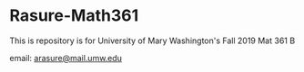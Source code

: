 # Rasure-Math361
This is repository is for University of Mary Washington's Fall 2019 Mat 361 B

email: arasure@mail.umw.edu